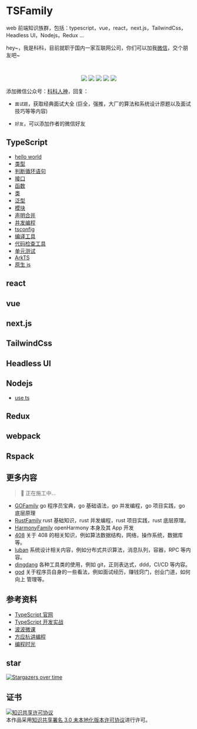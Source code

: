 <!--
 * @Author: shgopher shgopher@gmail.com
 * @Date: 2024-01-23 23:52:26
 * @LastEditors: shgopher shgopher@gmail.com
 * @LastEditTime: 2024-03-03 23:44:26
 * @FilePath: /TSFamily/README.md
 * @Description: 
 * 
 * Copyright (c) 2024 by shgopher, All Rights Reserved. 
-->
# TSFamily
web 前端知识族群，包括：typescript，vue，react，next.js，TailwindCss，Headless UI，Nodejs，Redux ...

<p align="left">
hey~，我是科科，目前就职于国内一家互联网公司，你们可以加我<a href="#wechat.png">微信</a>，交个朋友吧~
</p>
<br>
<p align="center">
<a href='#wechat.png'
 target="_blank"><img src="https://img.shields.io/static/v1?label=%E7%A7%91%E7%A7%91%E4%BA%BA%E7%A5%9E&message=%E5%85%AC%E4%BC%97%E5%8F%B7&color="></a>
<a href="https://space.bilibili.com/478621088" target="_blank"><img src="https://img.shields.io/static/v1?label=bilibili&message=b%E7%AB%99&color=blue"></a>
<a href="https://www.zhihu.com/people/shgopher" target="_blank"><img src="https://img.shields.io/static/v1?label=zhihu&message=%E7%9F%A5%E4%B9%8E&color=blue"></a>
<a href="https://blog.csdn.net/zyfljxzby" target="_blank"><img src="https://img.shields.io/static/v1?label=csdn&message=CSDN&color=red"></a>
<a href="https://www.toutiao.com/c/user/token/MS4wLjABAAAAIGeO1-kCUelF-G8GW3AvJlrEL7tiO24WHJmnX4nV1bs" target="_blank"><img src="https://img.shields.io/static/v1?label=toutiao&message=%E5%A4%B4%E6%9D%A1&color=red"></a>
</p>

添加微信公众号：<a href="#wechat.png">科科人神</a>，回复：
- `面试题`，获取经典面试大全 (巨全，强推，大厂的算法和系统设计原题以及面试技巧等等内容)

- `好友`，可以添加作者的微信好友

## TypeScript
- [hello world](./ts/hello-world/README.md)
- [类型](./ts/类型/README.md)
- [判断循环语句](./ts/判断循环语句/README.md)
- [接口](./ts/接口/README.md)
- [函数](./ts/函数/README.md)
- [类](./ts/类/README.md)
- [泛型](./ts/泛型/README.md)
- [模块](./ts/模块/README.md)
- [声明合并](./ts/声明合并/README.md)
- [并发编程](./ts/并发编程/README.md)
- [tsconfig](./ts/tsconfig/README.md)
- [编译工具](./ts/编译工具/README.md)
- [代码检查工具](./ts/代码检查工具/README.md)
- [单元测试](./ts/单元测试/README.md)
- [ArkTS](./ts/arkts/README.md)
- [原生 js](./ts/js/README.md)
## react
## vue
## next.js
## TailwindCss
## Headless UI
## Nodejs
- [use ts](./nodejs/ts-node/README.md)
## Redux
## webpack
## Rspack
## 更多内容
> 👷 正在施工中...
- [GOFamily](http://github.com/shgopher/GOFamily) go 程序员宝典，go 基础语法，go 并发编程，go 项目实践，go 底层原理
- [RustFamily](https://github.com/shgopher/RustFamily) rust 基础知识，rust 并发编程，rust 项目实践，rust 底层原理。
- [HarmonyFamily](https://github.com/shgopher/HarmonyFamily) openHarmony 本身及其 App 开发
- [408](https://github.com/shgopher/408) 关于 408 的相关知识，例如算法数据结构，网络，操作系统，数据库等。
- [luban](https://github.com/shgopher/luban) 系统设计相关内容，例如分布式共识算法，消息队列，容器，RPC 等内容。
- [dingdang](https://github.com/shgopher/dingdang) 各种工具类的使用，例如 git，正则表达式，ddd，CI/CD 等内容。
- [god](https://github.com/shgopher/god) 关于程序员自身的一些看法，例如面试经历，赚钱窍门，创业门道，如何向上
管理等。

## 参考资料
- [TypeScript 官网](https://www.typescriptlang.org)
- [TypeScript 开发实战](https://time.geekbang.org/course/intro/100032201)
- [波波微课](https://www.bilibili.com/video/BV1ka4y1u79g)
- [方应杭讲编程](https://www.bilibili.com/video/BV1da411P7ss/)
- [编程时光](https://www.coding-time.cn/)
## star
[![Stargazers over time](https://starchart.cc/shgopher/TSFamily.svg)](https://starchart.cc/shgopher/TSFamily)
## 证书
<a rel="license" href="http://creativecommons.org/licenses/by/3.0/"><img alt="知识共享许可协议" style="border-width:0" src="https://i.creativecommons.org/l/by/3.0/88x31.png" /></a><br />本作品采用<a rel="license" href="http://creativecommons.org/licenses/by/3.0/">知识共享署名 3.0 未本地化版本许可协议</a>进行许可。
 